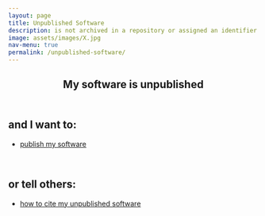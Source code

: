 ```yaml
---
layout: page
title: Unpublished Software
description: is not archived in a repository or assigned an identifier
image: assets/images/X.jpg
nav-menu: true
permalink: /unpublished-software/
---
```


<div id="main" class="alt">

<section id="one">
	<div class="inner">
		<header class="major">
			<h1>My software is unpublished</h1>
		</header>

<h2 id="content">and I want to:</h2>

<div class="row">
	<div class="inner">
		<ul class="actions">
			<li><a href="https://cfa-library.github.io/citesoftware.org/publish-my-software/" class="button big">publish my software</a></li>
		</ul>
	</div>
</div>
<br>
		
<h2 id="content">or tell others:</h2>

<div class="row">
	<div class="inner">
		<ul class="actions">
			<li><a href="https://cfa-library.github.io/citesoftware.org/citing-unpublished-software/" class="button big">how to cite my unpublished software</a></li>
		</ul>
	</div>
</div>				
</div>
